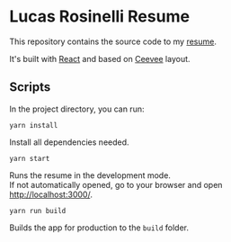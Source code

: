 # Lucas Rosinelli Resume

This repository contains the source code to my [resume](http://lucasrosinelli.com/).

It's built with [React](https://reactjs.org/) and based on [Ceevee](https://www.styleshout.com/free-templates/ceevee/) layout.

## Scripts

In the project directory, you can run:

```shell
yarn install
```

Install all dependencies needed.

```shell
yarn start
```

Runs the resume in the development mode.<br>
If not automatically opened, go to your browser and open [http://localhost:3000/](http://localhost:3000/).

```shell
yarn run build
```

Builds the app for production to the `build` folder.
